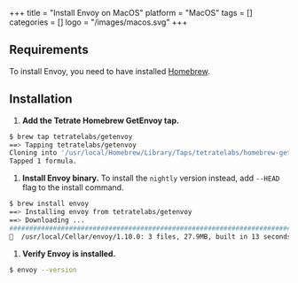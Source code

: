 +++
title = "Install Envoy on MacOS"
platform = "MacOS"
tags = []
categories = []
logo = "/images/macos.svg"
+++

## Requirements ##

To install Envoy, you need to have installed [Homebrew](https://brew.sh/).

## Installation ##

1. **Add the Tetrate Homebrew GetEnvoy tap.**
```sh
$ brew tap tetratelabs/getenvoy
==> Tapping tetratelabs/getenvoy
Cloning into '/usr/local/Homebrew/Library/Taps/tetratelabs/homebrew-getenvoy'...
Tapped 1 formula.
```

1. **Install Envoy binary.**
To install the `nightly` version instead, add `--HEAD` flag to the install command.
```sh
$ brew install envoy
==> Installing envoy from tetratelabs/getenvoy
==> Downloading ...
######################################################################## 100.0%
🍺  /usr/local/Cellar/envoy/1.10.0: 3 files, 27.9MB, built in 13 seconds
```

1. **Verify Envoy is installed.**
```sh
$ envoy --version
```
